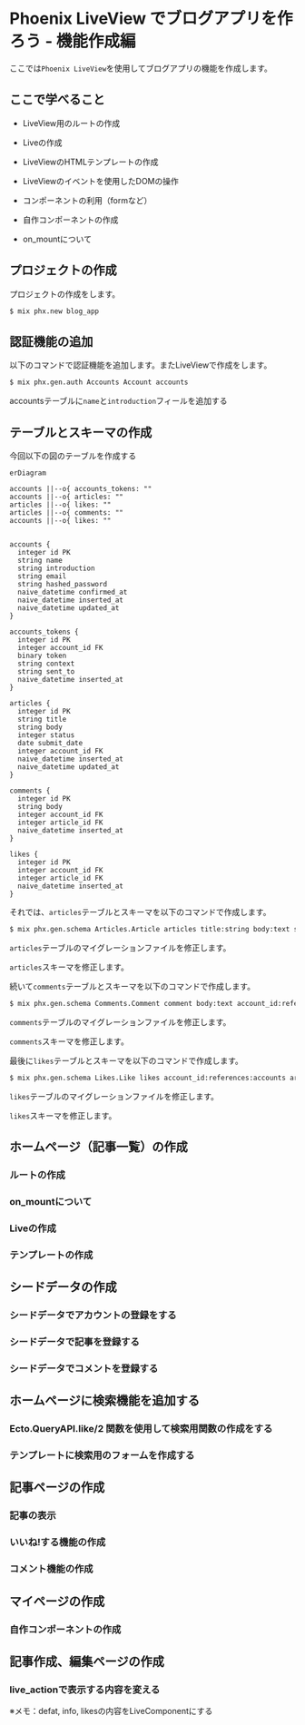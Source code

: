 # Phoenix LiveView でブログアプリを作ろう - 機能作成編

ここでは`Phoenix LiveView`を使用してブログアプリの機能を作成します。

## ここで学べること

- LiveView用のルートの作成

- Liveの作成

- LiveViewのHTMLテンプレートの作成

- LiveViewのイベントを使用したDOMの操作

- コンポーネントの利用（formなど）

- 自作コンポーネントの作成

- on_mountについて

## プロジェクトの作成

プロジェクトの作成をします。

```bash
$ mix phx.new blog_app
```

## 認証機能の追加

以下のコマンドで認証機能を追加します。またLiveViewで作成をします。

```bash
$ mix phx.gen.auth Accounts Account accounts
```

accountsテーブルに`name`と`introduction`フィールを追加する

## テーブルとスキーマの作成

今回以下の図のテーブルを作成する

```mermaid
erDiagram

accounts ||--o{ accounts_tokens: ""
accounts ||--o{ articles: ""
articles ||--o{ likes: ""
articles ||--o{ comments: ""
accounts ||--o{ likes: ""


accounts {
  integer id PK
  string name
  string introduction
  string email
  string hashed_password
  naive_datetime confirmed_at
  naive_datetime inserted_at
  naive_datetime updated_at
}

accounts_tokens {
  integer id PK
  integer account_id FK
  binary token
  string context
  string sent_to
  naive_datetime inserted_at
}

articles {
  integer id PK
  string title
  string body
  integer status
  date submit_date
  integer account_id FK
  naive_datetime inserted_at
  naive_datetime updated_at
}

comments {
  integer id PK
  string body
  integer account_id FK
  integer article_id FK
  naive_datetime inserted_at
}

likes {
  integer id PK
  integer account_id FK
  integer article_id FK
  naive_datetime inserted_at
}
```

それでは、`articles`テーブルとスキーマを以下のコマンドで作成します。

```bash
$ mix phx.gen.schema Articles.Article articles title:string body:text status:integer submit_date:date account_id:references:accounts
```

`articles`テーブルのマイグレーションファイルを修正します。

`articles`スキーマを修正します。

続いて`comments`テーブルとスキーマを以下のコマンドで作成します。

```bash
$ mix phx.gen.schema Comments.Comment comment body:text account_id:references:accounts article_id:references:articles
```

`comments`テーブルのマイグレーションファイルを修正します。

`comments`スキーマを修正します。

最後に`likes`テーブルとスキーマを以下のコマンドで作成します。

```bash
$ mix phx.gen.schema Likes.Like likes account_id:references:accounts article_id:references:articles
```

`likes`テーブルのマイグレーションファイルを修正します。

`likes`スキーマを修正します。

## ホームページ（記事一覧）の作成

### ルートの作成

### on_mountについて

### Liveの作成

### テンプレートの作成

## シードデータの作成

### シードデータでアカウントの登録をする

### シードデータで記事を登録する

### シードデータでコメントを登録する

## ホームページに検索機能を追加する

### Ecto.QueryAPI.like/2 関数を使用して検索用関数の作成をする

### テンプレートに検索用のフォームを作成する

## 記事ページの作成

### 記事の表示

### いいね!する機能の作成

### コメント機能の作成

## マイページの作成

### 自作コンポーネントの作成

## 記事作成、編集ページの作成

### live_actionで表示する内容を変える


※メモ：defat, info, likesの内容をLiveComponentにする